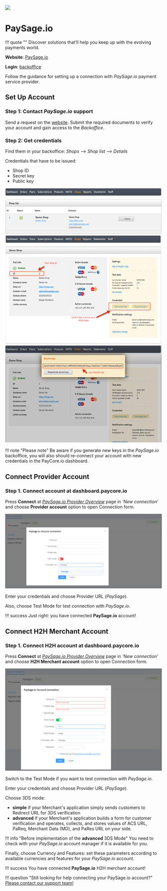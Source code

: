 <img src="https://static.openfintech.io/payment_providers/paysage/logo.png?w=400" width="400px" >

# PaySage.io

!!! quote ""
    Discover solutions that’ll help you keep up with the evolving payments world.

**Website**: [PaySage.io](https://paysage.io/)

**Login**: [backoffice](https://backoffice.paysage.io/)

Follow the guidance for setting up a connection with *PaySage.io* payment service provider.

## Set Up Account

### Step 1: Contact *PaySage.io* support

Send a request on the [website](https://paysage.io/get-started/). Submit the required documents to verify your account and gain access to the *Backoffice*.

### Step 2: Get credentials

Find them in your backoffice: *Shops* --> *Shop list* --> *Details*

Credentials that have to be issued:

* Shop ID
* Secret key
* Public key

![Shop list](images/shop-list.png)
![Details](images/shop-details.png)
![Secret key](images/secret-key.png)

!!! note "Please note"
    Be aware if you generate new keys in the *PaySage.io* backoffice, you will also should re-connect your account with new credentials in the PayCore.io dashboard.

## Connect Provider Account

### Step 1. Connect account at dashboard.paycore.io

Press **Connect** at [*PaySage.io Provider Overview*](https://dashboard.paycore.io/connect-directory/payment-providers/paysage/general) page in *'New connection'* and choose **Provider account** option to open Connection form.

![Connect](images/provider-account.png)

Enter your credentials and choose Provider URL (*PaySage*).

Also, choose Test Mode for test connection with *PaySage.io*.

!!! success
    Just right: you have connected **PaySage.io** account!

## Connect H2H Merchant Account

### Step 1. Connect H2H account at dashboard.paycore.io

Press **Connect** at [*PaySage.io Provider Overview*](https://dashboard.paycore.io/connect-directory/payment-providers/PaySage.io/general) page in *'New connection'* and choose **H2H Merchant account** option to open Connection form.

![Connect](images/h2h-merchant-account.png)

Switch to the Test Mode if you want to test connection with *PaySage.io*.

Enter your credentials and choose Provider URL (*PaySage*).

Choose 3DS mode:

* **simple** if your Merchant's application simply sends customers to Redirect URL for 3DS verification
* **advanced** if your Merchant's application builds a form for customer verification and operates, collects, and stores values of ACS URL, PaReq, Merchant Data (MD), and PaRes URL on your side.

!!! info "Before implementation of the **advanced** 3DS Mode"
    You need to check with your *PaySage.io* account manager if it is available for you.

Finally, choose Currency and Features: set these parameters according to available currencies and features for your *PaySage.io* account.

!!! success
    You have connected **PaySage.io** H2H merchant account!

!!! question "Still looking for help connecting your PaySage.io account?"
    [Please contact our support team!](mailto:support@paycore.io)
